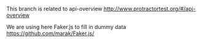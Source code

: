 This branch is related to api-overview
http://www.protractortest.org/#/api-overview

We are using here Faker.js to fill in dummy data
https://github.com/marak/Faker.js/